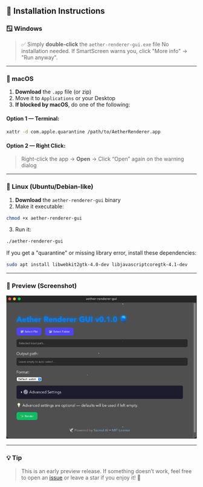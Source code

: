 ## 🧭 Installation Instructions

### 🪟 Windows

> ✅ Simply **double-click** the `aether-renderer-gui.exe` file
> No installation needed. If SmartScreen warns you, click "More info" → "Run anyway".

---

### 🍏 macOS

1. **Download** the `.app` file (or zip)
2. Move it to `Applications` or your Desktop
3. **If blocked by macOS**, do one of the following:

#### Option 1 — Terminal:

```bash
xattr -d com.apple.quarantine /path/to/AetherRenderer.app
```

#### Option 2 — Right Click:

> Right-click the app → **Open** → Click “Open” again on the warning dialog

---

### 🐧 Linux (Ubuntu/Debian-like)

1. **Download** the `aether-renderer-gui` binary
2. Make it executable:

```bash
chmod +x aether-renderer-gui
```

3. Run it:

```bash
./aether-renderer-gui
```

If you get a "quarantine" or missing library error, install these dependencies:

```bash
sudo apt install libwebkit2gtk-4.0-dev libjavascriptcoregtk-4.1-dev
```

---

### 👀 Preview (Screenshot)

![Screenshot preview](examples/aether-renderer-gui-preview-v0.1.0.jpg)

---

### 💡 Tip

> This is an early preview release. If something doesn’t work, feel free to open an [issue](https://github.com/madspaaskesen/aether-renderer-gui/issues) or leave a star if you enjoy it! 🌟


